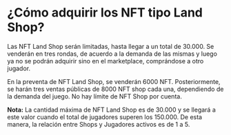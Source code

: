# ¿Cómo adquirir los NFT tipo Land Shop?

Las NFT Land Shop serán limitadas, hasta llegar a un total de 30.000. Se venderán en tres rondas, de acuerdo a la demanda de las mismas y luego ya no se podrán adquirir sino en el marketplace, comprándose a otro jugador.&#x20;

En la preventa de NFT Land Shop, se venderán 6000 NFT. Posteriormente, se harán tres ventas públicas de 8000 NFT shop cada una, dependiendo de la demanda del juego. No hay límite de NFT Shop por cuenta.

**Nota:** La cantidad máxima de NFT Land Shop es de 30.000 y se llegará a este valor cuando el total de jugadores superen los 150.000. De esta manera, la relación entre Shops y Jugadores activos es de 1 a 5.

